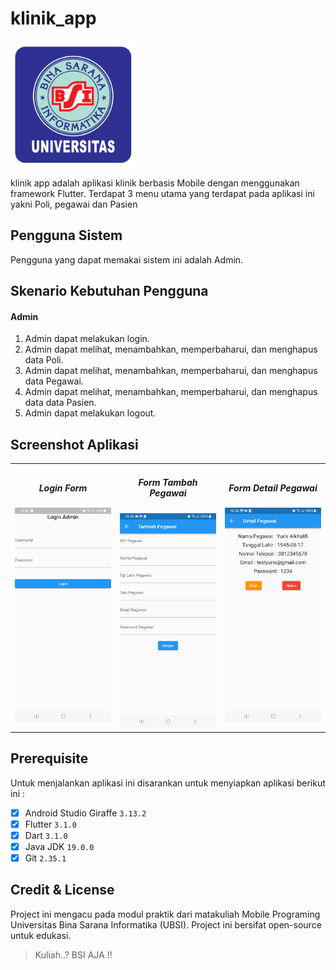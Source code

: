 # klinik_app
<img src="assets/img/logo_ubsi.png" width="200px"><br>

klinik app adalah aplikasi klinik berbasis Mobile dengan menggunakan framework Flutter. Terdapat 3 menu utama yang terdapat pada aplikasi ini yakni Poli, pegawai dan Pasien

## Pengguna Sistem
Pengguna yang dapat memakai sistem ini adalah Admin.

## Skenario Kebutuhan Pengguna
#### Admin
<ol>
<li>Admin dapat melakukan login.</li>
<li>Admin dapat melihat, menambahkan, memperbaharui, dan menghapus data Poli.</li>
<li>Admin dapat melihat, menambahkan, memperbaharui, dan menghapus data Pegawai. </li>
<li>Admin dapat melihat, menambahkan, memperbaharui, dan menghapus data data Pasien.</li>
<li>Admin dapat melakukan logout.</li>
</ol>

## Screenshot Aplikasi
<table width="100%">
<tbody>
<tr>
<td width="33%">
<h5 style="text-align: center">Login Form</h5>
<img src="assets/img/login_page.jpg"><br>
</td>
<td width="33%">
<h5 style="text-align: center">Form Tambah Pegawai</h5>
<img src="assets/img/pegawai_page.jpg">
</td>
<td width="33%">
<h5 style="text-align: center">Form Detail Pegawai</h5>
<img src="assets/img/detail_pegawai_page.jpg">
</td>
</tr>
</tbody>
</table>

## Prerequisite
Untuk menjalankan aplikasi ini disarankan untuk menyiapkan aplikasi berikut ini :
- [x] Android Studio Giraffe <code>3.13.2</code>
- [x] Flutter <code>3.1.0</code>
- [x] Dart <code>3.1.0</code>
- [x] Java JDK <code>19.0.0</code>
- [x] Git <code>2.35.1</code>

## Credit & License
Project ini mengacu pada modul praktik dari matakuliah Mobile Programing Universitas Bina Sarana Informatika (UBSI). Project ini bersifat open-source untuk edukasi.
<blockquote>Kuliah..? BSI AJA !!</blockquote>

